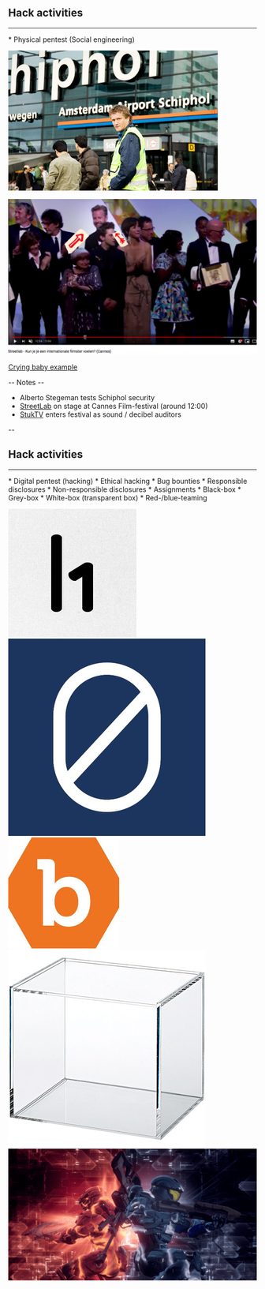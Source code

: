 ## Hack activities
<hr />
* Physical pentest (Social engineering)

![](./pics/stegemanschiphol.jpg)<!-- .element style="position: fixed; width: 350px; top: 200px; right: 120px; background-color: #ffffff;" -->

![](./pics/streetlab.png)<!-- .element style="position: fixed; width: 400px; top: 300px; left: 60px; background-color: #ffffff;" -->

[Crying baby example](https://www.youtube.com/watch?v=lc7scxvKQOo)

-- Notes --

* Alberto Stegeman tests Schiphol security
* [StreetLab](https://www.youtube.com/watch?v=d8cB0x5wEBc&t=475) on stage at Cannes Film-festival (around 12:00)
* [StukTV](https://www.youtube.com/watch?v=vFd6kIdjUpM) enters festival as sound / decibel auditors

--

## Hack activities
<hr />
* Digital pentest (hacking)
  * Ethical hacking<!-- .element: class="fragment" data-fragment-index="1" -->
    * Bug bounties<!-- .element: class="fragment" data-fragment-index="1" -->
    * Responsible disclosures<!-- .element: class="fragment" data-fragment-index="1" -->
    * Non-responsible disclosures<!-- .element: class="fragment" data-fragment-index="1" -->
  * Assignments<!-- .element: class="fragment" data-fragment-index="2" -->
    * Black-box<!-- .element: class="fragment" data-fragment-index="2" -->
    * Grey-box<!-- .element: class="fragment" data-fragment-index="2" -->
    * White-box (transparent box)<!-- .element: class="fragment" data-fragment-index="2" -->
  * Red-/blue-teaming<!-- .element: class="fragment" data-fragment-index="3" -->

![](./pics/hackerone.png)<!-- .element style="position: fixed; width: 150px; top: 170px; right: 50px; background-color: #ffffff;" class="fragment" data-fragment-index="1" -->
![](./pics/zerocopter.jpg)<!-- .element style="position: fixed; width: 150px; top: 190px; right: 170px; background-color: #ffffff;" class="fragment" data-fragment-index="1" -->
![](./pics/bugcrowd.jpeg)<!-- .element style="position: fixed; width: 150px; top: 210px; right: 290px; background-color: #ffffff;" class="fragment" data-fragment-index="1" -->
![](./pics/transparant_box.jpg)<!-- .element style="position: fixed; width: 150px; top: 330px; right: 100px; background-color: #ffffff;" class="fragment" data-fragment-index="2" -->
![](./pics/red_blue.png)<!-- .element style="position: fixed; width: 300px; bottom: 20px; right: 50px; background-color: #ffffff;" class="fragment" data-fragment-index="3" -->

